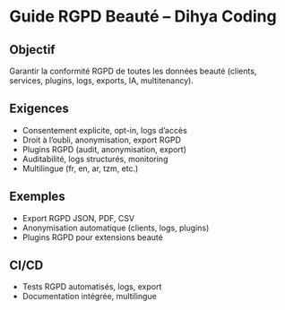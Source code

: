 # Guide RGPD Beauté – Dihya Coding

## Objectif
Garantir la conformité RGPD de toutes les données beauté (clients, services, plugins, logs, exports, IA, multitenancy).

## Exigences
- Consentement explicite, opt-in, logs d’accès
- Droit à l’oubli, anonymisation, export RGPD
- Plugins RGPD (audit, anonymisation, export)
- Auditabilité, logs structurés, monitoring
- Multilingue (fr, en, ar, tzm, etc.)

## Exemples
- Export RGPD JSON, PDF, CSV
- Anonymisation automatique (clients, logs, plugins)
- Plugins RGPD pour extensions beauté

## CI/CD
- Tests RGPD automatisés, logs, export
- Documentation intégrée, multilingue

